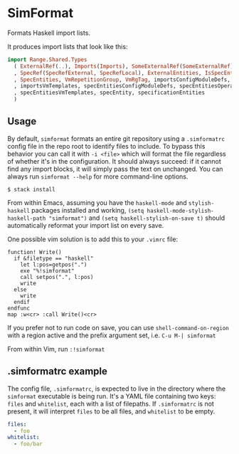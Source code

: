 # SimFormat

Formats Haskell import lists.

It produces import lists that look like this:

```haskell
import Range.Shared.Types
  ( ExternalRef(..), Imports(Imports), SomeExternalRef(SomeExternalRef), SpecEntity(..)
  , SpecRef(SpecRefExternal, SpecRefLocal), ExternalEntities, IsSpecEntity, ResolvedSpec
  , SpecEntities, VmRepetitionGroup, VmRgTag, importsConfigModuleDefs, importsOperatingSystems
  , importsVmTemplates, specEntitiesConfigModuleDefs, specEntitiesOperatingSystems
  , specEntitiesVmTemplates, specEntity, specificationEntities
  )
```

## Usage

By default, `simformat` formats an entire git repository using a `.simformatrc` config file in the repo root to identify
files to include. To bypass this behavior you can call it with `-i <file>` which will format the file regardless of
whether it's in the configuration. It should always succeed: if it cannot find any import blocks, it will simply pass
the text on unchanged. You can always run `simformat --help` for more command-line options.

```
$ stack install
```

From within Emacs, assuming you have the `haskell-mode` and `stylish-haskell` packages installed and working, `(setq
haskell-mode-stylish-haskell-path "simformat")` and `(setq haskell-stylish-on-save t)` should automatically reformat
your import list on every save.

One possible vim solution is to add this to your `.vimrc` file:
```
function! Write()
  if &filetype == "haskell"
    let l:pos=getpos(".")
    exe "%!simformat"
    call setpos(".", l:pos)
    write
  else
    write
  endif
endfunc
map :w<cr> :call Write()<cr>
```

If you prefer not to run code on save, you can use `shell-command-on-region` with a region active and the prefix
argument set, i.e. `C-u M-| simformat`

From within Vim, run `:!simformat`

## .simformatrc example

The config file, `.simformatrc`, is expected to live in the directory where the `simformat` executable is being run.
It's a YAML file containing two keys: `files` and `whitelist`, each with a list of filepaths. If `.simformatrc` is not
present, it will interpret `files` to be all files, and `whitelist` to be empty.

```yaml
files:
  - foo
whitelist:
  - foo/bar
```
